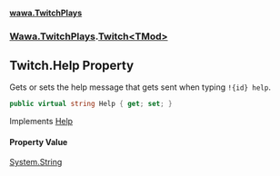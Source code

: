 #### [wawa.TwitchPlays](index.md 'index')
### [Wawa.TwitchPlays](Wawa.TwitchPlays.md 'Wawa.TwitchPlays').[Twitch&lt;TMod&gt;](Twitch_TMod_.md 'Wawa.TwitchPlays.Twitch<TMod>')

## Twitch<TMod>.Help Property

Gets or sets the help message that gets sent when typing `!{id} help`.

```csharp
public virtual string Help { get; set; }
```

Implements [Help](ITwitchDeclarable.Help().md 'Wawa.TwitchPlays.ITwitchDeclarable.Help')

#### Property Value
[System.String](https://docs.microsoft.com/en-us/dotnet/api/System.String 'System.String')